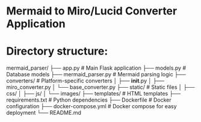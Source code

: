 # Mermaid to Miro/Lucid Converter Application
# Directory structure:
mermaid_parser/
├── app.py                 # Main Flask application
├── models.py              # Database models
├── mermaid_parser.py      # Mermaid parsing logic
├── converters/            # Platform-specific converters
│   ├── __init__.py
│   ├── miro_converter.py
│   └── base_converter.py
├── static/                # Static files
│   ├── css/
│   ├── js/
│   └── images/
├── templates/             # HTML templates
├── requirements.txt       # Python dependencies
├── Dockerfile            # Docker configuration
├── docker-compose.yml    # Docker compose for easy deployment
└── README.md
